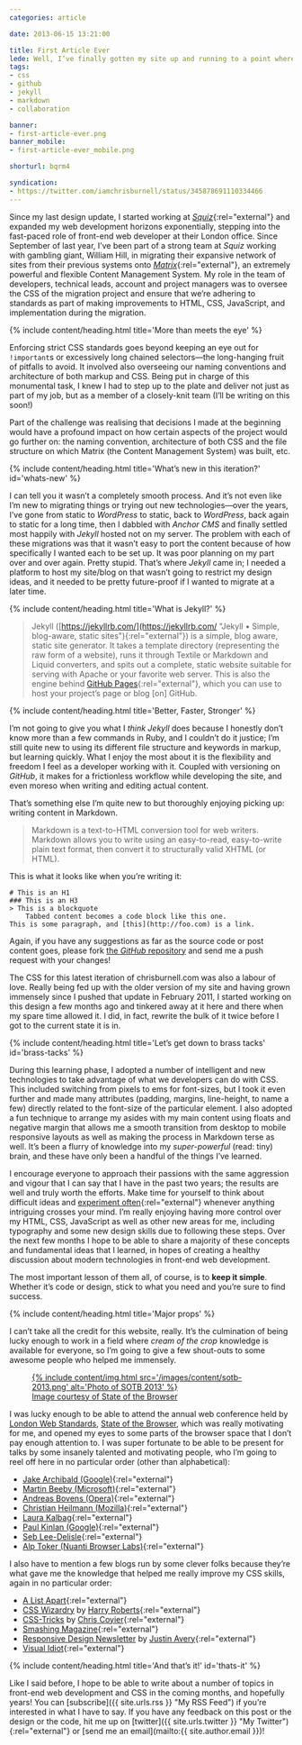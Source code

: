 ```yaml
---
categories: article

date: 2013-06-15 13:21:00

title: First Article Ever
lede: Well, I’ve finally gotten my site up and running to a point where I can consider it to be a success. What was the process, and what did it involve? What mistakes did I make that you can avoid?
tags:
- css
- github
- jekyll
- markdown
- collaboration

banner:
- first-article-ever.png
banner_mobile:
- first-article-ever_mobile.png

shorturl: bqrm4

syndication:
- https://twitter.com/iamchrisburnell/status/345878691110334466
---
```



Since my last design update, I started working at [*Squiz*](https://squiz.net/uk "Squiz UK"){:rel="external"} and expanded my web development horizons exponentially, stepping into the fast-paced role of front-end web developer at their London office. Since September of last year, I’ve been part of a strong team at *Squiz* working with gambling giant, William Hill, in migrating their expansive network of sites from their previous systems onto [*Matrix*](https://www.squiz.net/uk/suite/matrix "Squiz Matrix"){:rel="external"}, an extremely powerful and flexible Content Management System. My role in the team of developers, technical leads, account and project managers was to oversee the CSS of the migration project and ensure that we’re adhering to standards as part of making improvements to HTML, CSS, JavaScript, and implementation during the migration.


{% include content/heading.html title='More than meets the eye' %}

Enforcing strict CSS standards goes beyond keeping an eye out for `!important`s or excessively long chained selectors—the long-hanging fruit of pitfalls to avoid. It involved also overseeing our naming conventions and architecture of both markup and CSS. Being put in charge of this monumental task, I knew I had to step up to the plate and deliver not just as part of my job, but as a member of a closely-knit team (I’ll be writing on this soon!)

Part of the challenge was realising that decisions I made at the beginning would have a profound impact on how certain aspects of the project would go further on: the naming convention, architecture of both CSS and the file structure on which Matrix (the Content Management System) was built, etc.


{% include content/heading.html title='What’s new in this iteration?' id='whats-new' %}

I can tell you it wasn’t a completely smooth process. And it’s not even like I’m new to migrating things or trying out new technologies—over the years, I’ve gone from static to *WordPress* to static, back to *WordPress*, back again to static for a long time, then I dabbled with *Anchor CMS* and finally settled most happily with *Jekyll* hosted not on my server. The problem with each of these migrations was that it wasn’t easy to port the content because of how specifically I wanted each to be set up. It was poor planning on my part over and over again. Pretty stupid. That’s where *Jekyll* came in; I needed a platform to host my site/blog on that wasn’t going to restrict my design ideas, and it needed to be pretty future-proof if I wanted to migrate at a later time.


{% include content/heading.html title='What is Jekyll?' %}

> Jekyll ([https://jekyllrb.com/](https://jekyllrb.com/ "Jekyll • Simple, blog-aware, static sites"){:rel="external"}) is a simple, blog aware, static site generator. It takes a template directory (representing the raw form of a website), runs it through Textile or Markdown and Liquid converters, and spits out a complete, static website suitable for serving with Apache or your favorite web server. This is also the engine behind [GitHub Pages](https://pages.github.com){:rel="external"}, which you can use to host your project’s page or blog \[on\] GitHub.


{% include content/heading.html title='Better, Faster, Stronger' %}

I’m not going to give you what I *think* *Jekyll* does because I honestly don’t know more than a few commands in Ruby, and I couldn’t do it justice; I’m still quite new to using its different file structure and keywords in markup, but learning quickly. What I enjoy the most about it is the flexibility and freedom I feel as a developer working with it. Coupled with versioning on *GitHub*, it makes for a frictionless workflow while developing the site, and even moreso when writing and editing actual content.

That’s something else I’m quite new to but thoroughly enjoying picking up: writing content in Markdown.

> Markdown is a text-to-HTML conversion tool for web writers. Markdown allows you to write using an easy-to-read, easy-to-write plain text format, then convert it to structurally valid XHTML (or HTML).

This is what it looks like when you’re writing it:

    # This is an H1
    ### This is an H3
    > This is a blockquote
        Tabbed content becomes a code block like this one.
    This is some paragraph, and [this](http://foo.com) is a link.

<aside><p>Again, if you have any suggestions as far as the source code or post content goes, please fork <a href="{{ site.urls.github_repo }}" rel="external">the <em>GitHub</em> repository</a> and send me a push request with your changes!</p></aside>

The CSS for this latest iteration of chrisburnell.com was also a labour of love. Really being fed up with the older version of my site and having grown immensely since I pushed that update in February 2011, I started working on this design a few months ago and tinkered away at it here and there when my spare time allowed it. I did, in fact, rewrite the bulk of it twice before I got to the current state it is in.


{% include content/heading.html title='Let’s get down to brass tacks' id='brass-tacks' %}

During this learning phase, I adopted a number of intelligent and new technologies to take advantage of what we developers can do with CSS. This included switching from pixels to ems for font-sizes, but I took it even further and made many attributes (padding, margins, line-height, to name a few) directly related to the font-size of the particular element. I also adopted a fun technique to arrange my asides with my main content using floats and negative margin that allows me a smooth transition from desktop to mobile responsive layouts as well as making the process in Markdown terse as well. It’s been a flurry of knowledge into my *super-powerful* (read: tiny) brain, and these have only been a handful of the things I’ve learned.

I encourage everyone to approach their passions with the same aggression and vigour that I can say that I have in the past two years; the results are well and truly worth the efforts. Make time for yourself to think about difficult ideas and [experiment often](https://codepen.io "CodePen"){:rel="external"} whenever anything intriguing crosses your mind. I’m really enjoying having more control over my HTML, CSS, JavaScript as well as other new areas for me, including typography and some new design skills due to following these steps. Over the next few months I hope to be able to share a majority of these concepts and fundamental ideas that I learned, in hopes of creating a healthy discussion about modern technologies in front-end web development.

The most important lesson of them all, of course, is to **keep it simple**. Whether it’s code or design, stick to what you need and you’re sure to find success.


{% include content/heading.html title='Major props' %}

I can’t take all the credit for this website, really. It’s the culmination of being lucky enough to work in a field where *cream of the crop* knowledge is available for everyone, so I’m going to give a few shout-outs to some awesome people who helped me immensely.

<aside><figure><a rel="external" href="http://browser.londonwebstandards.org/">{% include content/img.html src='/images/content/sotb-2013.png' alt='Photo of SOTB 2013' %}<figcaption>Image courtesy of State of the Browser</figcaption></a></figure></aside>

I was lucky enough to be able to attend the annual web conference held by [London Web Standards](http://londonwebstandards.org/ "London Web Standards"), [State of the Browser](http://browser.londonwebstandards.org/ "State of the Browser Conference"), which was really motivating for me, and opened my eyes to some parts of the browser space that I don’t pay enough attention to. I was super fortunate to be able to be present for talks by some insanely talented and motivating people, who I’m going to reel off here in no particular order (other than alphabetical):

- [Jake Archibald (Google)](https://www.jakearchibald.com/ "Jake Archibald (Google)"){:rel="external"}
- [Martin Beeby (Microsoft)](https://blogs.msdn.com/b/thebeebs/ "Martin Beeby (Microsoft)"){:rel="external"}
- [Andreas Bovens (Opera)](https://dev.opera.com/ "Andreas Bovens (Opera)"){:rel="external"}
- [Christian Heilmann (Mozilla)](https://www.christianheilmann.com/ "Christian Heilmann (Mozilla)"){:rel="external"}
- [Laura Kalbag](https://laurakalbag.com/ "Laura Kalbag"){:rel="external"}
- [Paul Kinlan (Google)](https://paul.kinlan.me/ "Paul Kinlan (Google)"){:rel="external"}
- [Seb Lee-Delisle](http://seb.ly/ "Seb Lee-Delisle"){:rel="external"}
- [Alp Toker (Nuanti Browser Labs)](http://www.atoker.com/ "Alp Toker (Nuanti Browser Labs)"){:rel="external"}

I also have to mention a few blogs run by some clever folks because they’re what gave me the knowledge that helped me really improve my CSS skills, again in no particular order:

- [A List Apart](http://alistapart.com/ "A List Apart"){:rel="external"}
- [CSS Wizardry](http://csswizardry.com/ "CSS Wizardry") by [Harry Roberts](https://twitter.com/csswizardry "Harry Roberts"){:rel="external"}
- [CSS-Tricks](https://css-tricks.com/ "CSS-Tricks") by [Chris Coyier](https://twitter.com/chriscoyier "Chris Coyier"){:rel="external"}
- [Smashing Magazine](https://www.smashingmagazine.com/ "Smashing Magazine"){:rel="external"}
- [Responsive Design Newsletter](http://responsivedesignweekly.com/ "Responsive Design Newsletter") by [Justin Avery](https://surfthedream.com.au/ "Justin Avery"){:rel="external"}
- [Visual Idiot](http://visualidiot.com/ "Visual Idiot"){:rel="external"}


{% include content/heading.html title='And that’s it!' id='thats-it' %}

Like I said before, I hope to be able to write about a number of topics in front-end web development and CSS in the coming months, and hopefully years! You can [subscribe]({{ site.urls.rss }} "My RSS Feed") if you’re interested in what I have to say. If you have any feedback on this post or the design or the code, hit me up on [twitter]({{ site.urls.twitter }} "My Twitter"){:rel="external"} or [send me an email](mailto:{{ site.author.email }})!
